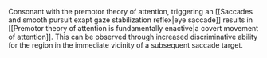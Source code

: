 ---
---

Consonant with the premotor theory of attention, triggering an [[Saccades and smooth pursuit exapt gaze stabilization reflex|eye saccade]] results in [[Premotor theory of attention is fundamentally enactive|a covert movement of attention]]. This can be observed through increased discriminative ability for the region in the immediate vicinity of a subsequent saccade target.